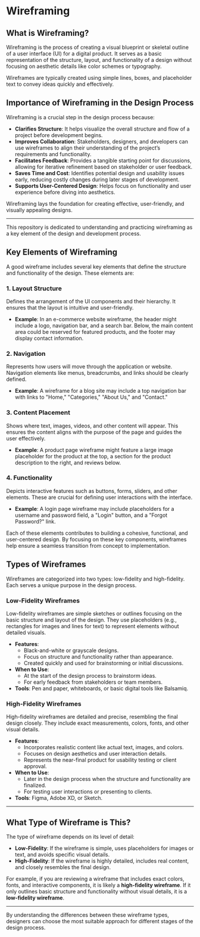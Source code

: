 # Wireframing

## What is Wireframing?

Wireframing is the process of creating a visual blueprint or skeletal outline of a user interface (UI) for a digital product. It serves as a basic representation of the structure, layout, and functionality of a design without focusing on aesthetic details like color schemes or typography.

Wireframes are typically created using simple lines, boxes, and placeholder text to convey ideas quickly and effectively.

## Importance of Wireframing in the Design Process

Wireframing is a crucial step in the design process because:

- **Clarifies Structure**: It helps visualize the overall structure and flow of a project before development begins.
- **Improves Collaboration**: Stakeholders, designers, and developers can use wireframes to align their understanding of the project’s requirements and functionality.
- **Facilitates Feedback**: Provides a tangible starting point for discussions, allowing for iterative refinement based on stakeholder or user feedback.
- **Saves Time and Cost**: Identifies potential design and usability issues early, reducing costly changes during later stages of development.
- **Supports User-Centered Design**: Helps focus on functionality and user experience before diving into aesthetics.

Wireframing lays the foundation for creating effective, user-friendly, and visually appealing designs.

---

This repository is dedicated to understanding and practicing wireframing as a key element of the design and development process.

## Key Elements of Wireframing

A good wireframe includes several key elements that define the structure and functionality of the design. These elements are:

### 1. **Layout Structure**

Defines the arrangement of the UI components and their hierarchy. It ensures that the layout is intuitive and user-friendly.

- **Example**: In an e-commerce website wireframe, the header might include a logo, navigation bar, and a search bar. Below, the main content area could be reserved for featured products, and the footer may display contact information.

### 2. **Navigation**

Represents how users will move through the application or website. Navigation elements like menus, breadcrumbs, and links should be clearly defined.

- **Example**: A wireframe for a blog site may include a top navigation bar with links to "Home," "Categories," "About Us," and "Contact."

### 3. **Content Placement**

Shows where text, images, videos, and other content will appear. This ensures the content aligns with the purpose of the page and guides the user effectively.

- **Example**: A product page wireframe might feature a large image placeholder for the product at the top, a section for the product description to the right, and reviews below.

### 4. **Functionality**

Depicts interactive features such as buttons, forms, sliders, and other elements. These are crucial for defining user interactions with the interface.

- **Example**: A login page wireframe may include placeholders for a username and password field, a "Login" button, and a "Forgot Password?" link.

Each of these elements contributes to building a cohesive, functional, and user-centered design. By focusing on these key components, wireframes help ensure a seamless transition from concept to implementation.

## Types of Wireframes

Wireframes are categorized into two types: low-fidelity and high-fidelity. Each serves a unique purpose in the design process.

### **Low-Fidelity Wireframes**

Low-fidelity wireframes are simple sketches or outlines focusing on the basic structure and layout of the design. They use placeholders (e.g., rectangles for images and lines for text) to represent elements without detailed visuals.

- **Features**:
  - Black-and-white or grayscale designs.
  - Focus on structure and functionality rather than appearance.
  - Created quickly and used for brainstorming or initial discussions.
- **When to Use**:
  - At the start of the design process to brainstorm ideas.
  - For early feedback from stakeholders or team members.
- **Tools**: Pen and paper, whiteboards, or basic digital tools like Balsamiq.

### **High-Fidelity Wireframes**

High-fidelity wireframes are detailed and precise, resembling the final design closely. They include exact measurements, colors, fonts, and other visual details.

- **Features**:
  - Incorporates realistic content like actual text, images, and colors.
  - Focuses on design aesthetics and user interaction details.
  - Represents the near-final product for usability testing or client approval.
- **When to Use**:
  - Later in the design process when the structure and functionality are finalized.
  - For testing user interactions or presenting to clients.
- **Tools**: Figma, Adobe XD, or Sketch.

---

## What Type of Wireframe is This?

The type of wireframe depends on its level of detail:

- **Low-Fidelity**: If the wireframe is simple, uses placeholders for images or text, and avoids specific visual details.
- **High-Fidelity**: If the wireframe is highly detailed, includes real content, and closely resembles the final design.

For example, if you are reviewing a wireframe that includes exact colors, fonts, and interactive components, it is likely a **high-fidelity wireframe**. If it only outlines basic structure and functionality without visual details, it is a **low-fidelity wireframe**.

---

By understanding the differences between these wireframe types, designers can choose the most suitable approach for different stages of the design process.
